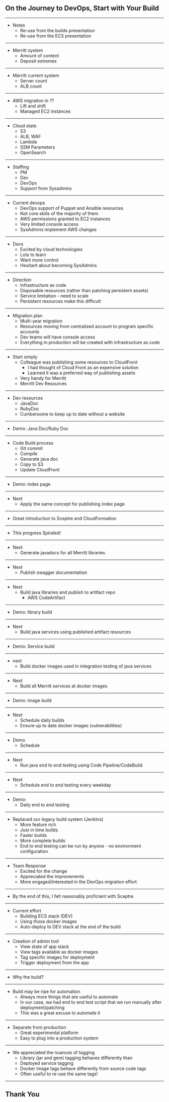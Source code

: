 ## On the Journey to DevOps, Start with Your Build

---

- Notes
    - Re-use from the builds presentation
    - Re-use from the ECS presentation 

----

- Merritt system
    - Amount of content
    - Deposit extremes

----

- Merritt current system 
    - Server count
    - ALB count

----

- AWS migration in ??
    - Lift and shift
    - Managed EC2 instances

----

- Cloud state
    - S3
    - ALB, WAF
    - Lambda
    - SSM Parameters
    - OpenSearch

----

- Staffing
    - PM
    - Dev
    - DevOps
    - Support from Sysadmins

----

- Current devops
    - DevOps support of Puppet and Ansible resources
    - Not core skills of the majority of them
    - AWS permissions granted to EC2 instances
    - Very limited console access
    - SysAdmins implement AWS changes

----

- Devs
    - Excited by cloud technologies
    - Lots to learn
    - Want more control
    - Hesitant about becoming SysAdmins

----

- Direction
    - Infrastructure as code
    - Disposable resources (rather than patching persistent assets)
    - Service limitation - need to scale
    - Persistent resources make this difficult

----

- Migration plan
    - Multi-year migration
    - Resources moving from centralized account to program specific accounts
    - Dev teams will have console access 
    - Everything in production will be created with infrastructure as code

---

- Start simply
    - Colleague was publishing some resources to CloudFront
        - I had thought of Cloud Front as an expensive solution
        - Learned it was a preferred way of publishing assets
    - Very handy for Merritt
    - Merritt Dev Resources

----

- Dev resources
    - JavaDoc
    - RubyDoc
    - Cumbersome to keep up to date without a website

----

- Demo: Java Doc/Ruby Doc

----

- Code Build process
    - Git commit
    - Compile
    - Generate java doc
    - Copy to S3
    - Update CloudFront

----

- Demo: index page

----

- Next
    - Apply the same concept for publishing index page

----

- Great introduction to Sceptre and CloudFormation

---

- This progress Spiraled!

----

- Next
    - Generate javadocs for all Merritt libraries

----

- Next
    - Publish swagger documentation

----

- Next
    - Build java libraries and publish to artifact repo
        - AWS CodeArtifact

----

- Demo: library build

----

- Next
    - Build java services using published artifact resources

----

- Demo: Service build

----

- next
    - Build docker images used in integration testing of java services

----

- Next
    - Build all Merritt services at docker images

----

- Demo: image build

----

- Next
    - Schedule daily builds
    - Ensure up to date docker images (vulnerabilities)

----

- Demo
    - Schedule

----

- Next 
    - Run java end to end testing using Code Pipeline/CodeBuild

----

- Next
    - Schedule end to end testing every weekday

----

- Demo:
    - Daily end to end testing

----

- Replaced our legacy build system (Jenkins)
    - More feature rich
    - Just in time builds
    - Faster builds
    - More complete builds
    - End to end testing can be run by anyone - no environment configuration

----

- Team Response
    - Excited for the change
    - Appreciated the improvements
    - More engaged/interested in the DevOps migration effort

----

- By the end of this, I felt reasonably proficient with Sceptre

---

- Current effort
    - Building ECS stack (DEV)
    - Using those docker images
    - Auto-deploy to DEV stack at the end of the build

----

- Creation of admin tool
    - View state of app stack
    - View tags available as docker images
    - Tag specific images for deployment
    - Trigger deployment from the app

---

- Why the build?

----

- Build may be ripe for automation
    - Always more things that are useful to automate
    - In our case, we had end to end test script that we run manually after deployment/patching
    - This was a great excuse to automate it

----

- Separate from production
    - Great experimental platform
    - Easy to plug into a production system

----

- We appreciated the nuances of tagging
    - Library (jar and gem) tagging behaves differently than 
    - Deployed service tagging
    - Docker image tags behave differently from source code tags
    - Often useful to re-use the same tags!

---

## Thank You

